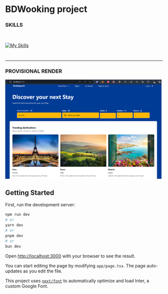 # BDWooking project

### **SKILLS**

<span style="margin-left: 15px;">

[![My Skills](https://skillicons.dev/icons?i=figma,typescript,tailwind,nextjs)](https://skillicons.dev)
</span>

<div style="margin-top: 40px;"></div>

---

### **PROVISIONAL RENDER**

<img src="./public/render-BDWooking.png" style="max-width: 500px" />

## Getting Started

First, run the development server:

```bash
npm run dev
# or
yarn dev
# or
pnpm dev
# or
bun dev
```

Open [http://localhost:3000](http://localhost:3000) with your browser to see the result.

You can start editing the page by modifying `app/page.tsx`. The page auto-updates as you edit the file.

This project uses [`next/font`](https://nextjs.org/docs/basic-features/font-optimization) to automatically optimize and load Inter, a custom Google Font.
